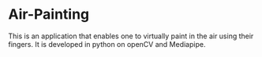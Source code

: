 # Air-Painting
This is an application that enables one to virtually paint in the air using their fingers. It is developed in python on openCV and Mediapipe. 
